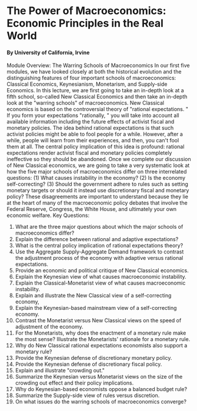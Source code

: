 # The Power of Macroeconomics: Economic Principles in the Real World
#### By University of California, Irvine


Module Overview: The Warring Schools of Macroeconomics
In our first five modules, we have looked closely at both the historical evolution and the distinguishing features of four important schools of macroeconomics: Classical Economics, Keynesianism, Monetarism, and Supply-side Economics. In this lecture, we are first going to take an in-depth look at a fifth school, so-called New Classical Economics and then take an in-depth look at the "warring schools" of macroeconomics.
New Classical economics is based on the controversial theory of "rational expectations. " If you form your expectations "rationally, " you will take into account all available information including the future effects of activist fiscal and monetary policies. The idea behind rational expectations is that such activist policies might be able to fool people for a while. However, after a while, people will learn from their experiences, and then, you can't fool them at all. The central policy implication of this idea is profound: rational expectations render activist fiscal and monetary policies completely ineffective so they should be abandoned.
Once we complete our discussion of New Classical economics, we are going to take a very systematic look at how the five major schools of macroeconomics differ on three interrelated questions: (1) What causes instability in the economy? (2) Is the economy self-correcting? (3) Should the government adhere to rules such as setting monetary targets or should it instead use discretionary fiscal and monetary policy? These disagreements are important to understand because they lie at the heart of many of the macroeconomic policy debates that involve the Federal Reserve, Congress, the White House, and ultimately your own economic welfare.
Key Questions:
1.	What are the three major questions about which the major schools of macroeconomics differ?
2.	Explain the difference between rational and adaptive expectations?
3.	What is the central policy implication of rational expectations theory?
4.	Use the Aggregate Supply-Aggregate Demand framework to contrast the adjustment process of the economy with adaptive versus rational expectations.
5.	Provide an economic and political critique of New Classical economics.
6.	Explain the Keynesian view of what causes macroeconomic instability.
7.	Explain the Classical-Monetarist view of what causes macroeconomic instability.
8.	Explain and illustrate the New Classical view of a self-correcting economy,
9.	Explain the Keynesian-based mainstream view of a self-correcting economy.
10.	Contrast the Monetarist versus New Classical views on the speed of adjustment of the economy.
11.	For the Monetarists, why does the enactment of a monetary rule make the most sense? Illustrate the Monetarists' rationale for a monetary rule.
12.	Why do New Classical rational expectations economists also support a monetary rule?
13.	Provide the Keynesian defense of discretionary monetary policy.
14.	Provide the Keynesian defense of discretionary fiscal policy.
15.	Explain and illustrate "crowding out."
16.	Summarize the Keynesian versus Monetarist views on the size of the crowding out effect and their policy implications.
17.	Why do Keynesian-based economists oppose a balanced budget rule?
18.	Summarize the Supply-side view of rules versus discretion.
19.	On what issues do the warring schools of macroeconomics converge?



